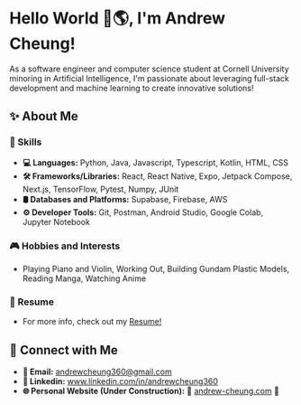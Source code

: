 # Hello World 👋🌎, I'm Andrew Cheung!
As a software engineer and computer science student at Cornell University minoring in Artificial Intelligence, I'm passionate about leveraging full-stack development and machine learning to create innovative solutions!

## ✨ About Me
  ### 🚀 Skills
  - **💻 Languages:** Python, Java, Javascript, Typescript, Kotlin, HTML, CSS
  - **🛠️ Frameworks/Libraries:** React, React Native, Expo, Jetpack Compose, Next.js, TensorFlow, Pytest, Numpy, JUnit
  - **🛢 Databases and Platforms:** Supabase, Firebase, AWS
  - **⚙️ Developer Tools:** Git, Postman, Android Studio, Google Colab, Jupyter Notebook
  ### 🎮 Hobbies and Interests
  - Playing Piano and Violin, Working Out, Building Gundam Plastic Models, Reading Manga, Watching Anime
  ### 📝 Resume
  - For more info, check out my [Resume!](https://drive.google.com/file/d/1RF_0_-clvubnjwPUthkd15d6rbrhh78y/view?usp=sharing)

## 🤝 Connect with Me
- **📧 Email:** andrewcheung360@gmail.com
- **🔗 Linkedin:** www.linkedin.com/in/andrewcheung360
- **🌐 Personal Website (Under Construction):** 🚧 [andrew-cheung.com](andrew-cheung.com) 🚧

